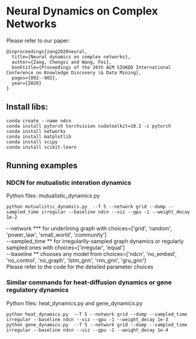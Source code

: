 # Neural Dynamics on Complex Networks
Please refer to our paper:
```
@inproceedings{zang2020neural,
  title={Neural dynamics on complex networks},
  author={Zang, Chengxi and Wang, Fei},
  booktitle={Proceedings of the 26th ACM SIGKDD International Conference on Knowledge Discovery \& Data Mining},
  pages={892--902},
  year={2020}
}
```
## Install libs:
```
conda create --name ndcn 
conda install pytorch torchvision cudatoolkit=10.2 -c pytorch 
conda install networkx 
conda install matplotlib 
conda install scipy
conda install scikit-learn
```
<!-- --network community --dump --sampled_time equal --baseline ndcn --gpu -1 --weight_decay 1e-4 -->

## Running examples
### NDCN for mutualistic interation dynamics 
Python files: mutualistic_dynamics.py
```
python mutualistic_dynamics.py  --T 5 --network grid --dump --sampled_time irregular --baseline ndcn --viz --gpu -1 --weight_decay 1e-2
```
--network *** for underlining graph with choices=['grid', 'random', 'power_law', 'small_world', 'community']<br /> 
--sampled_time ** for irregularlly-sampled graph dynamics or regularly sampled ones with choices=['irregular', 'equal']<br /> 
--baseline ** chooses any model from choices=['ndcn', 'no_embed', 'no_control', 'no_graph', 'lstm_gnn', 'rnn_gnn', 'gru_gnn']<br /> 
Please refer to the code for the detailed parameter choices


### Similar commands for heat-diffusion dynamics or gene regulatory dynamics
Python files: heat_dynamics.py and gene_dynamics.py
```
python heat_dynamics.py  --T 5 --network grid --dump --sampled_time irregular --baseline ndcn --viz --gpu -1 --weight_decay 1e-3
python gene_dynamics.py  --T 5 --network grid --dump --sampled_time irregular --baseline ndcn --viz --gpu -1 --weight_decay 1e-4
```
